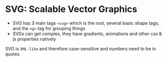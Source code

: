 # SVG: Scalable Vector Graphics
* SVG has 3 main tags `<svg>` which is the root, several basic shape tags, and the `<g>` tag for grouping things
* SVGs can get complex, they have gradients, animations and other css & js properties natively

SVG is `XML-like` and therefore case-sensitive and numbers need to be in quotes
